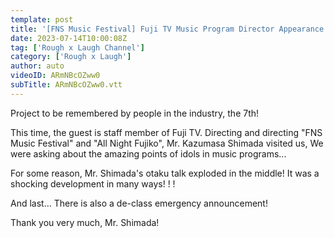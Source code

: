 ```yaml
---
template: post
title: '[FNS Music Festival] Fuji TV Music Program Director Appearance ㊙︎ Story & Shocking Super Wota Talk! A Ridiculous Announcement [All Night Fujiko]'
date: 2023-07-14T10:00:08Z
tag: ['Rough x Laugh Channel']
category: ['Rough x Laugh']
author: auto 
videoID: ARmNBcOZww0
subTitle: ARmNBcOZww0.vtt
---
```

Project to be remembered by people in the industry, the 7th!

This time, the guest is staff member of Fuji TV. Directing and directing "FNS Music Festival" and "All Night Fujiko", Mr. Kazumasa Shimada visited us, We were asking about the amazing points of idols in music programs...

For some reason, Mr. Shimada's otaku talk exploded in the middle! It was a shocking development in many ways! ! !

And last... There is also a de-class emergency announcement!

Thank you very much, Mr. Shimada!